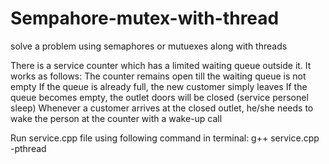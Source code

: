 # Sempahore-mutex-with-thread
solve a problem using semaphores or mutuexes along with threads

There is a service counter which has a limited waiting queue outside it. It works as follows:
The counter remains open till the waiting queue is not empty
If the queue is already full, the new customer simply leaves
If the queue becomes empty, the outlet doors will be closed (service personel sleep)
Whenever a customer arrives at the closed outlet, he/she needs to wake the person at the counter with a wake-up call


Run service.cpp file using following command in terminal:
g++ service.cpp -pthread
